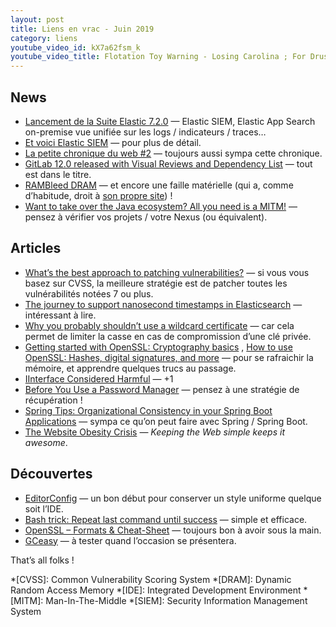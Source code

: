 ```yaml
---
layout: post
title: Liens en vrac - Juin 2019
category: liens
youtube_video_id: kX7a62fsm_k
youtube_video_title: Flotation Toy Warning - Losing Carolina ; For Drusky
---
```


## News

- [Lancement de la Suite Elastic 7.2.0](https://www.elastic.co/fr/blog/elastic-stack-7-2-0-released)
  — Elastic SIEM, Elastic App Search on-premise vue unifiée sur les logs / indicateurs / traces…
- [Et voici Elastic SIEM](https://www.elastic.co/fr/blog/introducing-elastic-siem)
  — pour plus de détail.
- [La petite chronique du web #2](https://blog.zenika.com/2019/06/24/la-petite-chronique-du-web-2/)
  — toujours aussi sympa cette chronique.
- [GitLab 12.0 released with Visual Reviews and Dependency List](https://wiki.aca.fr/display/EXPLOIT/GitLab+12.0+released+with+Visual+Reviews+and+Dependency+List)
  — tout est dans le titre.
- [RAMBleed DRAM](https://www.ovh.com/blog/rambleed-dram/)
  — et encore une faille matérielle (qui a, comme d’habitude, droit à [son propre site](https://rambleed.com/)) !
- [Want to take over the Java ecosystem? All you need is a MITM!](https://medium.com/bugbountywriteup/want-to-take-over-the-java-ecosystem-all-you-need-is-a-mitm-1fc329d898fb)
  — pensez à vérifier vos projets / votre Nexus (ou équivalent).

## Articles

- [What’s the best approach to patching vulnerabilities?](https://nakedsecurity.sophos.com/2019/06/07/whats-the-best-approach-to-patching-vulnerabilities/)
  — si vous vous basez sur CVSS, la meilleure stratégie est de patcher toutes les vulnérabilités notées 7 ou plus.
- [The journey to support nanosecond timestamps in Elasticsearch](https://www.elastic.co/fr/blog/journey-support-nanosecond-timestamps-elasticsearch)
  — intéressant à lire.
- [Why you probably shouldn’t use a wildcard certificate](https://gist.github.com/joepie91/7e5cad8c0726fd6a5e90360a754fc568)
  — car cela permet de limiter la casse en cas de compromission d’une clé privée.
- [Getting started with OpenSSL: Cryptography basics](https://opensource.com/article/19/6/cryptography-basics-openssl-part-1)
  ,
  [How to use OpenSSL: Hashes, digital signatures, and more](https://opensource.com/article/19/6/cryptography-basics-openssl-part-2)
  — pour se rafraichir la mémoire, et apprendre quelques trucs au passage.
- [IInterface Considered Harmful](https://developer.okta.com/blog/2019/06/25/iinterface-considered-harmful)
  — +1
- [Before You Use a Password Manager](https://medium.com/@stuartschechter/before-you-use-a-password-manager-9f5949ccf168)
  — pensez à une stratégie de récupération !
- [Spring Tips: Organizational Consistency in your Spring Boot Applications](https://spring.io/blog/2019/06/05/spring-tips-organizational-consistency-in-your-spring-boot-applications)
  — sympa ce qu’on peut faire avec Spring / Spring Boot.
- [The Website Obesity Crisis](https://idlewords.com/talks/website_obesity.htm)
  — _Keeping the Web simple keeps it awesome_.

## Découvertes

* [EditorConfig](https://editorconfig.org/)
  — un bon début pour conserver un style uniforme quelque soit l’IDE.
* [Bash trick: Repeat last command until success](https://medium.com/@marko.luksa/bash-trick-repeat-last-command-until-success-750a61c43c8a)
  — simple et efficace.
* [OpenSSL – Formats & Cheat-Sheet](https://net-security.fr/security/openssl-formats-cheat-sheet/)
  — toujours bon à avoir sous la main.
* [GCeasy](https://gceasy.io/)
  — à tester quand l’occasion se présentera.

That’s all folks !

<!-- prettier-ignore-start -->
*[CVSS]: Common Vulnerability Scoring System
*[DRAM]: Dynamic Random Access Memory
*[IDE]: Integrated Development Environment
*[MITM]: Man-In-The-Middle
*[SIEM]: Security Information Management System
<!-- prettier-ignore-end -->
